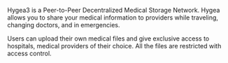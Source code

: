 Hygea3 is a Peer-to-Peer Decentralized Medical Storage Network. Hygea allows you to share your medical information to providers while traveling, changing doctors, and in emergencies.

Users can upload their own medical files and give exclusive access to hospitals, medical providers of their choice. All the files are restricted with access control.

